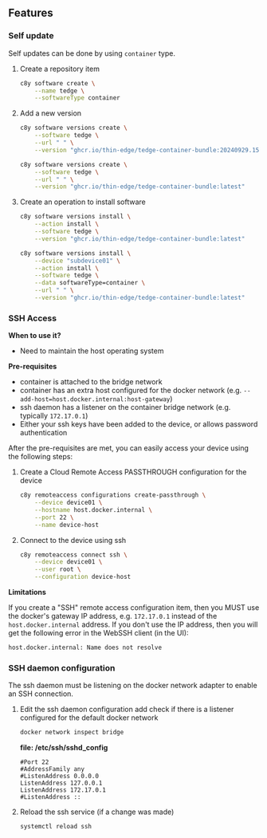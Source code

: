 ## Features

### Self update

Self updates can be done by using `container` type.

1. Create a repository item

    ```sh
    c8y software create \
        --name tedge \
        --softwareType container
    ```

2. Add a new version

    ```sh
    c8y software versions create \
        --software tedge \
        --url " " \
        --version "ghcr.io/thin-edge/tedge-container-bundle:20240929.1503"
    ```

    ```sh
    c8y software versions create \
        --software tedge \
        --url " " \
        --version "ghcr.io/thin-edge/tedge-container-bundle:latest"
    ```

3. Create an operation to install software

    ```sh
    c8y software versions install \
        --action install \
        --software tedge \
        --version "ghcr.io/thin-edge/tedge-container-bundle:latest"
    ```

    ```sh
    c8y software versions install \
        --device "subdevice01" \
        --action install \
        --software tedge \
        --data softwareType=container \
        --url " " \
        --version "ghcr.io/thin-edge/tedge-container-bundle:latest"
    ```


### SSH Access

**When to use it?**

* Need to maintain the host operating system

**Pre-requisites**

* container is attached to the bridge network
* container has an extra host configured for the docker network (e.g. `--add-host=host.docker.internal:host-gateway`)
* ssh daemon has a listener on the container bridge network (e.g. typically `172.17.0.1`)
* Either your ssh keys have been added to the device, or allows password authentication

After the pre-requisites are met, you can easily access your device using the following steps:

1. Create a Cloud Remote Access PASSTHROUGH configuration for the device

    ```sh
    c8y remoteaccess configurations create-passthrough \
        --device device01 \
        --hostname host.docker.internal \
        --port 22 \
        --name device-host
    ```

2. Connect to the device using ssh

    ```sh
    c8y remoteaccess connect ssh \
        --device device01 \
        --user root \
        --configuration device-host
    ```

**Limitations**

If you create a "SSH" remote access configuration item, then you MUST use the docker's gateway IP address, e.g. `172.17.0.1` instead of the `host.docker.internal` address. If you don't use the IP address, then you will get the following error in the WebSSH client (in the UI):

```sh
host.docker.internal: Name does not resolve
```


### SSH daemon configuration

The ssh daemon must be listening on the docker network adapter to enable an SSH connection.

1. Edit the ssh daemon configuration add check if there is a listener configured for the default docker network

    ```sh
    docker network inspect bridge
    ```

    **file: /etc/ssh/sshd_config**

    ```
    #Port 22
    #AddressFamily any
    #ListenAddress 0.0.0.0
    ListenAddress 127.0.0.1
    ListenAddress 172.17.0.1
    #ListenAddress ::
    ```

2. Reload the ssh service (if a change was made)

    ```sh
    systemctl reload ssh
    ```
